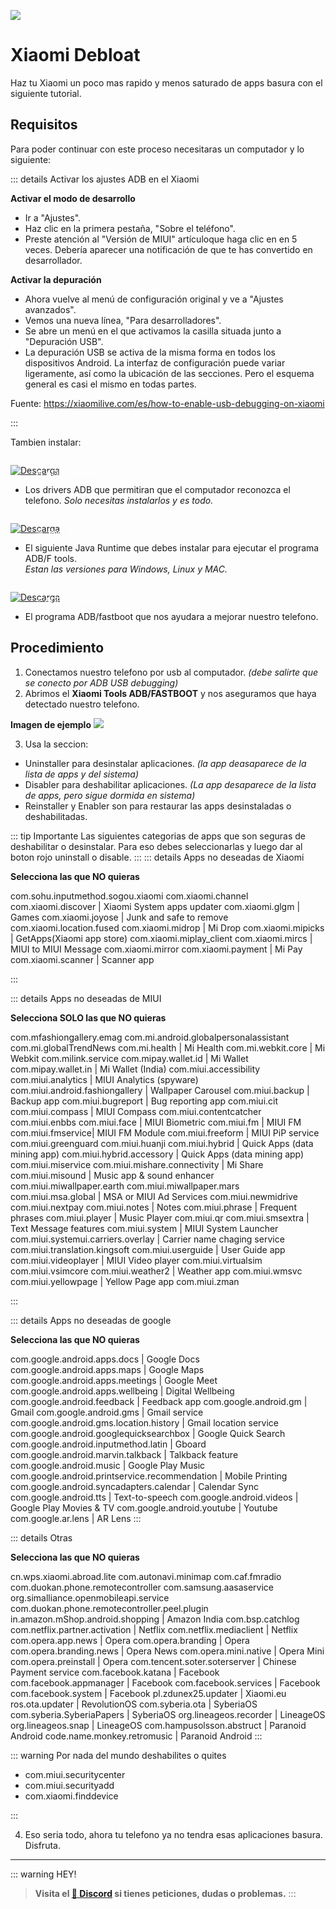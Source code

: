 ![](https://i.postimg.cc/wMQJzzTD/Xiaomi-debloat.png)
# Xiaomi Debloat

Haz tu Xiaomi un poco mas rapido y menos saturado de apps basura con el siguiente tutorial.

## Requisitos

Para poder continuar con este proceso necesitaras un computador y lo siguiente:

::: details Activar los ajustes ADB en el Xiaomi

**Activar el modo de desarrollo**
- Ir a "Ajustes".
- Haz clic en la primera pestaña, "Sobre el teléfono".
- Preste atención al "Versión de MIUI" artículoque haga clic en en 5 veces. Debería aparecer una notificación de que te has convertido en desarrollador.

**Activar la depuración**
- Ahora vuelve al menú de configuración original y ve a "Ajustes avanzados".
- Vemos una nueva línea, "Para desarrolladores".
- Se abre un menú en el que activamos la casilla situada junto a "Depuración USB".
- La depuración USB se activa de la misma forma en todos los dispositivos Android. La interfaz de configuración puede variar ligeramente, así como la ubicación de las secciones. Pero el esquema general es casi el mismo en todas partes.

Fuente: https://xiaomilive.com/es/how-to-enable-usb-debugging-on-xiaomi

:::

Tambien instalar:

<a href="https://adb.clockworkmod.com/">
 <div style="position: relative; padding-top: 1em">
   <p style="position: absolute; top: 5px; left: 20px; font-size: 14px; color: white; text-indent: 20px">⚙ ADB Drivers</p>
   <img src="https://i.postimg.cc/RZPvRHhg/Mini-Descarga.png" alt="Descarga" />
 </div>
</a>

- Los  drivers ADB que permitiran que el computador reconozca el telefono.
*Solo necesitas instalarlos y es todo.*

<a href="https://www.azul.com/downloads/?version=java-21-lts&package=jre#zulu">
 <div style="position: relative; padding-top: 1em">
   <p style="position: absolute; top: 5px; left: 20px; font-size: 14px; color: white; text-indent: 20px">☕ Java Runtime</p>
   <img src="https://i.postimg.cc/RZPvRHhg/Mini-Descarga.png" alt="Descarga" />
 </div>
</a>

- El siguiente Java Runtime que debes instalar para ejecutar el programa ADB/F tools.    
*Estan las versiones para Windows, Linux y MAC.*

<a href="https://drive.google.com/file/d/1Jv24Po9WS1fm4My8jvR_F9UECgznxb2y/view?usp=sharing">
 <div style="position: relative; padding-top: 1em">
   <p style="position: absolute; top: 5px; left: 20px; font-size: 14px; color: white; text-indent: 20px">⭐ ADB/Fastboot</p>
   <img src="https://i.postimg.cc/RZPvRHhg/Mini-Descarga.png" alt="Descarga" />
 </div>
</a>


- El programa ADB/fastboot que nos ayudara a mejorar nuestro telefono.

## Procedimiento

1. Conectamos nuestro telefono por usb al computador. *(debe salirte que se conecto por ADB USB debugging)*
2. Abrimos el **Xiaomi Tools ADB/FASTBOOT** y nos aseguramos que haya detectado nuestro telefono.

**Imagen de ejemplo** 
![](https://szaki.github.io/XiaomiADBFastbootTools/screenshot.png)

3. Usa la seccion:    
- Uninstaller para desinstalar aplicaciones. *(la app deasaparece de la lista de apps y del sistema)*
- Disabler para deshabilitar aplicaciones. *(La app desaparece de la lista de apps, pero sigue dormida en sistema)*
- Reinstaller y Enabler son para restaurar las apps desinstaladas o deshabilitadas.

::: tip Importante
Las siguientes categorias de apps que son seguras de deshabilitar o desinstalar. Para eso debes seleccionarlas y luego dar al boton rojo uninstall o disable.
:::
::: details Apps no deseadas de Xiaomi

**Selecciona las que NO quieras**

com.sohu.inputmethod.sogou.xiaomi
com.xiaomi.channel
com.xiaomi.discover | Xiaomi System apps updater
com.xiaomi.glgm | Games
com.xiaomi.joyose | Junk and safe to remove
com.xiaomi.location.fused
com.xiaomi.midrop | Mi Drop
com.xiaomi.mipicks | GetApps(Xiaomi app store)
com.xiaomi.miplay_client
com.xiaomi.mircs | MIUI to MIUI Message
com.xiaomi.mirror
com.xiaomi.payment | Mi Pay
com.xiaomi.scanner | Scanner app

:::

::: details Apps no deseadas de MIUI

**Selecciona SOLO las que NO quieras**

com.mfashiongallery.emag
com.mi.android.globalpersonalassistant
com.mi.globalTrendNews
com.mi.health | Mi Health
com.mi.webkit.core | Mi Webkit
com.milink.service
com.mipay.wallet.id | Mi Wallet
com.mipay.wallet.in | Mi Wallet (India)
com.miui.accessibility
com.miui.analytics | MIUI Analytics (spyware)
com.miui.android.fashiongallery | Wallpaper Carousel
com.miui.backup | Backup app
com.miui.bugreport | Bug reporting app
com.miui.cit
com.miui.compass | MIUI Compass
com.miui.contentcatcher
com.miui.enbbs
com.miui.face | MIUI Biometric
com.miui.fm | MIUI FM
com.miui.fmservice| MIUI FM Module
com.miui.freeform | MIUI PiP service
com.miui.greenguard
com.miui.huanji
com.miui.hybrid | Quick Apps (data mining app)
com.miui.hybrid.accessory | Quick Apps (data mining app)
com.miui.miservice
com.miui.mishare.connectivity | Mi Share
com.miui.misound | Music app & sound enhancer
com.miui.miwallpaper.earth
com.miui.miwallpaper.mars
com.miui.msa.global | MSA or MIUI Ad Services
com.miui.newmidrive
com.miui.nextpay
com.miui.notes | Notes
com.miui.phrase | Frequent phrases
com.miui.player | Music Player
com.miui.qr
com.miui.smsextra | Text Message features
com.miui.system | MIUI System Launcher
com.miui.systemui.carriers.overlay | Carrier name chaging service
com.miui.translation.kingsoft
com.miui.userguide | User Guide app
com.miui.videoplayer | MIUI Video player
com.miui.virtualsim
com.miui.vsimcore
com.miui.weather2 | Weather app
com.miui.wmsvc
com.miui.yellowpage | Yellow Page app
com.miui.zman

:::

::: details Apps no deseadas de google

**Selecciona las que NO quieras**

com.google.android.apps.docs | Google Docs
com.google.android.apps.maps | Google Maps
com.google.android.apps.meetings | Google Meet
com.google.android.apps.wellbeing | Digital Wellbeing
com.google.android.feedback | Feedback app
com.google.android.gm | Gmail
com.google.android.gms | Gmail service
com.google.android.gms.location.history | Gmail location service
com.google.android.googlequicksearchbox | Google Quick Search
com.google.android.inputmethod.latin | Gboard
com.google.android.marvin.talkback | Talkback feature
com.google.android.music | Google Play Music
com.google.android.printservice.recommendation | Mobile Printing
com.google.android.syncadapters.calendar | Calendar Sync
com.google.android.tts | Text-to-speech
com.google.android.videos | Google Play Movies & TV
com.google.android.youtube | Youtube
com.google.ar.lens | AR Lens
:::

::: details Otras

**Selecciona las que NO quieras**

cn.wps.xiaomi.abroad.lite
com.autonavi.minimap
com.caf.fmradio
com.duokan.phone.remotecontroller
com.samsung.aasaservice
org.simalliance.openmobileapi.service
com.duokan.phone.remotecontroller.peel.plugin
in.amazon.mShop.android.shopping | Amazon India
com.bsp.catchlog
com.netflix.partner.activation | Netflix
com.netflix.mediaclient | Netflix
com.opera.app.news | Opera
com.opera.branding | Opera
com.opera.branding.news | Opera News
com.opera.mini.native | Opera Mini
com.opera.preinstall | Opera
com.tencent.soter.soterserver | Chinese Payment service
com.facebook.katana | Facebook
com.facebook.appmanager | Facebook
com.facebook.services | Facebook
com.facebook.system | Facebook
pl.zdunex25.updater | Xiaomi.eu
ros.ota.updater | RevolutionOS
com.syberia.ota | SyberiaOS
com.syberia.SyberiaPapers | SyberiaOS
org.lineageos.recorder | LineageOS
org.lineageos.snap | LineageOS
com.hampusolsson.abstruct | Paranoid Android
code.name.monkey.retromusic | Paranoid Android
:::

::: warning Por nada del mundo deshabilites o quites

- com.miui.securitycenter    
- com.miui.securityadd      
- com.xiaomi.finddevice

:::

4. Eso seria todo, ahora tu telefono ya no tendra esas aplicaciones basura. Disfruta.

---

::: warning HEY!
> **Visita el [🚀 Discord](https://discord.gg/hVKeY3uEru) si tienes peticiones, dudas o problemas.**
:::
